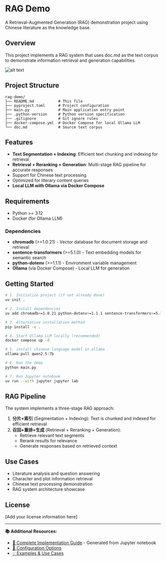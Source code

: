 # RAG Demo

A Retrieval-Augmented Generation (RAG) demonstration project using Chinese literature as the knowledge base.

## Overview

This project implements a RAG system that uses doc.md as the text corpus to demonstrate information retrieval and generation capabilities.

![alt text](./doc/rag-jupyter-demo.gif)

## Project Structure

```
rag-demo/
├── README.md           # This file
├── pyproject.toml      # Project configuration
├── main.py             # Main application entry point
├── .python-version     # Python version specification
├── .gitignore          # Git ignore rules
├── docker-compose.yml  # Docker Compose for local Ollama LLM
└── doc.md              # Source text corpus
```

## Features

- **Text Segmentation + Indexing**: Efficient text chunking and indexing for retrieval
- **Retrieval + Reranking + Generation**: Multi-stage RAG pipeline for accurate responses
- Support for Chinese text processing
- Optimized for literary content queries
- **Local LLM with Ollama via Docker Compose**

## Requirements

- Python >= 3.12
- Docker (for Ollama LLM)

### Dependencies

- **chromadb** (>=1.0.21) - Vector database for document storage and retrieval
- **sentence-transformers** (>=5.1.0) - Text embedding models for semantic search
- **python-dotenv** (>=1.1.1) - Environment variable management
- **Ollama** (via Docker Compose) - Local LLM for generation

## Getting Started

```bash
# 1. Initialize project (if not already done)
uv init .

# 2. Install dependencies
uv add chromadb>=1.0.21 python-dotenv>=1.1.1 sentence-transformers>=5.1.0

# 3. Alternative installation method
pip install -e .

# 4. Start Ollama LLM locally (recommended)
docker compose up -d

# 5. install chinese language model in ollama
ollama pull qwen2.5:7b

# 6. Run the demo
python main.py

# 7. Run Jupyter notebook
uv run --with jupyter jupyter lab
```

## RAG Pipeline

The system implements a three-stage RAG approach:

1. **分片+索引** (Segmentation + Indexing): Text is chunked and indexed for efficient retrieval
2. **召回+重排+生成** (Retrieval + Reranking + Generation): 
   - Retrieve relevant text segments
   - Rerank results for relevance
   - Generate responses based on retrieved context

## Use Cases

- Literature analysis and question answering
- Character and plot information retrieval
- Chinese text processing demonstration
- RAG system architecture showcase

## License

[Add your license information here]

---

**📚 Additional Resources:**
- [📓 Complete Implementation Guide](./main.md) - Generated from Jupyter notebook
- [🔧 Configuration Options](./main.md#configuration)
- [💡 Examples & Use Cases](./main.md#examples)